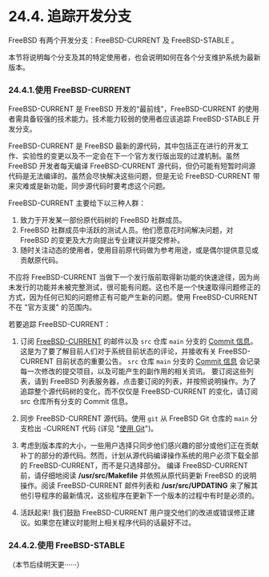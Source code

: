 # 24.4. 追踪开发分支

FreeBSD 有两个开发分支：FreeBSD-CURRENT 及 FreeBSD-STABLE 。

本节将说明每个分支及其的特定使用者，也会说明如何在各个分支维护系统为最新版本。

### 24.4.1.使用 FreeBSD-CURRENT

FreeBSD-CURRENT 是 FreeBSD 开发的“最前线”，FreeBSD-CURRENT 的使用者需具备较强的技术能力。技术能力较弱的使用者应该追踪 FreeBSD-STABLE 开发分支。

FreeBSD-CURRENT 是 FreeBSD 最新的源代码，其中包括正在进行的开发工作、实验性的变更以及不一定会在下一个官方发行版出现的过渡机制。虽然 FreeBSD 开发者每天编译 FreeBSD-CURRENT 源代码，但仍可能有短暂时间源代码是无法编译的。虽然会尽快解决这些问题，但是无论 FreeBSD-CURRENT 带来灾难或是新功能，同步源代码时要考虑这个问题。

FreeBSD-CURRENT 主要给下以三种人群：

1. 致力于开发某一部份原代码树的 FreeBSD 社群成员。
2. FreeBSD 社群成员中活跃的测试人员。他们愿意花时间解决问题，对 FreeBSD 的变更及大方向提出专业建议并提交修补。
3. 随时关注动态的使用者，使用目前原代码做为参考用途，或是偶尔提供意见或贡献原代码。

不应将 FreeBSD-CURRENT 当做下一个发行版前取得新功能的快速途径，因为尚未发行的功能并未被完整测试，很可能有问题。这也不是一个快速取得问题修正的方式，因为任何已知的问题修正有可能产生新的问题。使用 FreeBSD-CURRENT 不在 "官方支援" 的范围内。

若要追踪 FreeBSD-CURRENT：

1. 订阅 [FreeBSD-CURRENT](https://lists.freebsd.org/subscription/freebsd-current) 的邮件以及 `src` 仓库 `main` 分支的 [Commit 信息](https://lists.freebsd.org/subscription/dev-commits-src-main)。这是为了要了解目前人们对于系统目前状态的评论，并接收有关 FreeBSD-CURRENT 目前状态的重要公告。
`src` 仓库 `main` 分支的 [Commit 信息](https://lists.freebsd.org/subscription/dev-commits-src-main) 会记录每一次修改的提交项目，以及可能产生的副作用的相关资讯。
要订阅这些列表，请到 FreeBSD 列表服务器，点击要订阅的列表，并按照说明操作。为了追踪整个源代码树的变化，而不仅仅是 FreeBSD-CURRENT 的变化，请订阅 src 仓库所有分支的 Commit 信息。

2. 同步 FreeBSD-CURRENT 源代码。使用 `git` 从 FreeBSD Git 仓库的 `main` 分支检出 -CURRENT 代码 (详见 "[使用 Git](https://docs.freebsd.org/en/books/handbook/mirrors/index.html#git)")。
   
3. 考虑到版本库的大小，一些用户选择只同步他们感兴趣的部分或他们正在贡献补丁的部分的源代码。然而，计划从源代码编译操作系统的用户必须下载全部的 FreeBSD-CURRENT，而不是只选择部分。
编译 FreeBSD-CURRENT 前，请仔细地阅读 **/usr/src/Makefile** 并依照从原代码更新 FreeBSD 的说明操作。阅读 FreeBSD-CURRENT 邮件列表和 **/usr/src/UPDATING** 来了解其他引导程序的最新情况，这些程序在更新下一个版本的过程中有时是必须的。

4. 活跃起来! 我们鼓励 FreeBSD-CURRENT 用户提交他们的改进或错误修正建议。如果您在建议时能附上相关程序代码的话最好不过。

### 24.4.2.使用 FreeBSD-STABLE

（本节后续明天更······）


